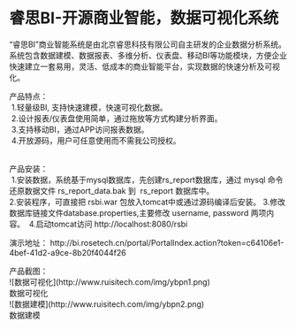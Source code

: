 # 睿思BI-开源商业智能，数据可视化系统

“睿思BI”商业智能系统是由北京睿思科技有限公司自主研发的企业数据分析系统。 系统包含数据建模、数据报表、多维分析、仪表盘、移动BI等功能模块，方便企业快速建立一套易用，灵活、低成本的商业智能平台，实现数据的快速分析及可视化。 <br>

产品特点：<br>
  1.轻量级BI, 支持快速建模，快速可视化数据。 <br> 
  2.设计报表/仪表盘使用简单，通过拖放等方式构建分析界面。 <br>
  3.支持移动BI，通过APP访问报表数据。 <br>
  4.开放源码，用户可任意使用而不需我公司授权。<br>
  
  <p>
  
产品安装：<br/>
  1.安装数据，系统基于mysql数据库，先创建rs_report数据库，通过 mysql 命令还原数据文件 rs_report_data.bak 到  rs_report 数据库中。 <br>
  2.安装程序，可直接把 rsbi.war 包放入tomcat中或通过源码编译后安装。
  3.修改数据库链接文件database.properties,主要修改 username, password 两项内容。
  4.启动tomcat访问 http://localhost:8080/rsbi

<p/>
演示地址： http://bi.rosetech.cn/portal/PortalIndex.action?token=c64106e1-4bef-41d2-a9ce-8b20f4044f26
<p/>
产品截图：<br/>
![数据可视化](http://www.ruisitech.com/img/ybpn1.png)  <br/>数据可视化<br/>
![数据建模](http://www.ruisitech.com/img/ybpn2.png)  <br/>数据建模<br/>
